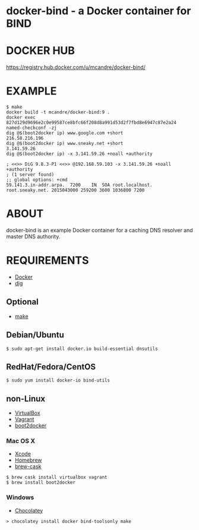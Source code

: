 # docker-bind - a Docker container for BIND

# DOCKER HUB

https://registry.hub.docker.com/u/mcandre/docker-bind/

# EXAMPLE

```
$ make
docker build -t mcandre/docker-bind:9 .
docker exec 827d129d9696e2c0e99587ce8bfc66f208d8a991d53d2f7fbd8e6947c87e2a24 named-checkconf -zj
dig @$(boot2docker ip) www.google.com +short
216.58.216.196
dig @$(boot2docker ip) www.sneaky.net +short
3.141.59.26
dig @$(boot2docker ip) -x 3.141.59.26 +noall +authority

; <<>> DiG 9.8.3-P1 <<>> @192.168.59.103 -x 3.141.59.26 +noall +authority
; (1 server found)
;; global options: +cmd
59.141.3.in-addr.arpa.	7200	IN	SOA	root.localhost. root.sneaky.net. 2015043000 259200 3600 1036800 7200
```

# ABOUT

docker-bind is an example Docker container for a caching DNS resolver and master DNS authority.

# REQUIREMENTS

* [Docker](https://www.docker.com/)
* [dig](http://man.cx/dig)

## Optional

* [make](http://www.gnu.org/software/make/)

## Debian/Ubuntu

```
$ sudo apt-get install docker.io build-essential dnsutils
```

## RedHat/Fedora/CentOS

```
$ sudo yum install docker-io bind-utils
```

## non-Linux

* [VirtualBox](https://www.virtualbox.org/)
* [Vagrant](https://www.vagrantup.com/)
* [boot2docker](http://boot2docker.io/)

### Mac OS X

* [Xcode](http://itunes.apple.com/us/app/xcode/id497799835?ls=1&mt=12)
* [Homebrew](http://brew.sh/)
* [brew-cask](http://caskroom.io/)

```
$ brew cask install virtualbox vagrant
$ brew install boot2docker
```

### Windows

* [Chocolatey](https://chocolatey.org/)

```
> chocolatey install docker bind-toolsonly make
```
